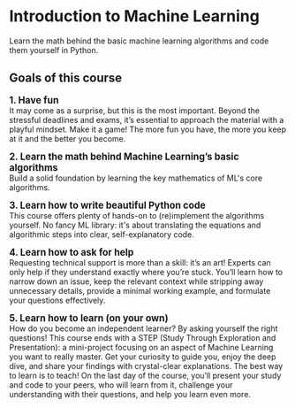 # Introduction to Machine Learning

Learn the math behind the basic machine learning algorithms and code them yourself in Python.

## Goals of this course

__<big>1. Have fun</big>__  
It may come as a surprise, but this is the most important. Beyond the stressful deadlines and exams, it’s essential to approach the material with a playful mindset. Make it a game! The more fun you have, the more you keep at it and the better you become.

__<big>2. Learn the math behind Machine Learning’s basic algorithms</big>__  
Build a solid foundation by learning the key mathematics of ML's core algorithms.

__<big>3. Learn how to write beautiful Python code</big>__  
This course offers plenty of hands-on to (re)implement the algorithms yourself. No fancy ML library: it's about translating the equations and algorithmic steps into clear, self-explanatory code.

__<big>4. Learn how to ask for help</big>__  
Requesting technical support is more than a skill: it’s an art! Experts can only help if they understand exactly where you’re stuck. You’ll learn how to narrow down an issue, keep the relevant context while stripping away unnecessary details, provide a minimal working example, and formulate your questions effectively.

__<big>5. Learn how to learn (on your own)</big>__  
How do you become an independent learner? By asking yourself the right questions! This course ends with a STEP (Study Through Exploration and Presentation): a mini-project focusing on an aspect of Machine Learning you want to really master. Get your curiosity to guide you, enjoy the deep dive, and share your findings with crystal-clear explanations. The best way to learn is to teach! On the last day of the course, you’ll present your study and code to your peers, who will learn from it, challenge your understanding with their questions, and help you learn even more.


